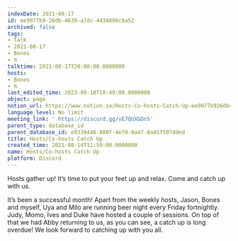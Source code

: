 ```yaml
---
indexDate: 2021-08-17
id: ee9077b9-26db-4639-a7dc-4434880c8a52
archived: false
tags:
- Talk
- 2021-08-17
- Bones
- π
talktime: 2021-08-17T20:00:00.0000000
hosts:
- Bones
- π
last_edited_time: 2023-09-18T10:49:00.0000000
object: page
notion_url: https://www.notion.so/Hosts-Co-hosts-Catch-Up-ee9077b926db4639a7dc4434880c8a52
language_level: No limit
meeting_link: ' https://discord.gg/vE7QUXGDnS'
parent_type: database_id
parent_database_id: e9339446-880f-4ef0-8ad7-8ad1f507dded
title: Hosts/Co-hosts Catch Up
created_time: 2021-08-14T11:59:00.0000000
name: Hosts/Co-hosts Catch Up
platform: Discord
---
```









Hosts gather up! It’s time to put your feet up and relax. Come and catch up with us.

It’s been a successful month! Apart from the weekly hosts, Jason, Bones and myself, Uya and Milo are running beer night every Friday fortnightly. Judy, Momo, Ives and Duke have hosted a couple of sessions. On top of that we had Abby returning to us, as you can see, a catch up is long overdue! We look forward to catching up with you all.


















